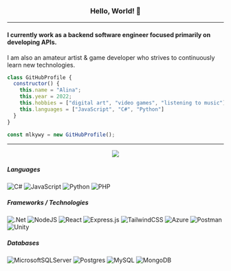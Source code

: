 <h3 align="center">Hello, World! 🚀</h3>

---

#### I currently work as a backend software engineer focused primarily on developing APIs. 
I am also an amateur artist & game developer who strives to continuously learn new technologies.

```js
class GitHubProfile {
  constructor() {
    this.name = "Alina";
    this.year = 2022;
    this.hobbies = ["digital art", "video games", "listening to music"];
    this.languages = ["JavaScript", "C#", "Python"]
  }
}

const mlkywy = new GitHubProfile();
```




---
<p align="center">
  <img src="https://github-readme-stats.vercel.app/api?username=mlkywy&hide_border=true&bg_color=000&text_color=fff&title_color=1784a5&icon_color=fc444a&show_icons=true" />
</p>




##### Languages

![C#](https://img.shields.io/badge/c%23-fc444a.svg?style=for-the-badge&logo=c-sharp&logoColor=white) 
![JavaScript](https://img.shields.io/badge/Javascript-1784a5?style=for-the-badge&logo=javascript&logoColor=white)
![Python](https://img.shields.io/badge/python-fc444a?style=for-the-badge&logo=python&logoColor=white)
![PHP](https://img.shields.io/badge/php-1784a5.svg?style=for-the-badge&logo=php&logoColor=white)

##### Frameworks / Technologies
![.Net](https://img.shields.io/badge/.NET-fc444a?style=for-the-badge&logo=.net&logoColor=white)
![NodeJS](https://img.shields.io/badge/node.js-1784a5?style=for-the-badge&logo=node.js&logoColor=white)
![React](https://img.shields.io/badge/React-fc444a?style=for-the-badge&logo=react&logoColor=white)
![Express.js](https://img.shields.io/badge/express.js-1784a5.svg?style=for-the-badge&logo=express&logoColor=%2361DAFB)
![TailwindCSS](https://img.shields.io/badge/tailwindcss-fc444a.svg?style=for-the-badge&logo=tailwind-css&logoColor=white)
![Azure](https://img.shields.io/badge/azure-1784a5.svg?style=for-the-badge&logo=microsoftazure&logoColor=white)
![Postman](https://img.shields.io/badge/Postman-fc444a?style=for-the-badge&logo=postman&logoColor=white)
![Unity](https://img.shields.io/badge/Unity-1784a5?style=for-the-badge&logo=unity&logoColor=white)

##### Databases

![MicrosoftSQLServer](https://img.shields.io/badge/Microsoft%20SQL%20Server-fc444a?style=for-the-badge&logo=microsoft%20sql%20server&logoColor=white)
![Postgres](https://img.shields.io/badge/postgres-1784a5.svg?style=for-the-badge&logo=postgresql&logoColor=white)
![MySQL](https://img.shields.io/badge/mysql-fc444a.svg?style=for-the-badge&logo=mysql&logoColor=white)
![MongoDB](https://img.shields.io/badge/MongoDB-1784a5.svg?style=for-the-badge&logo=mongodb&logoColor=white)

